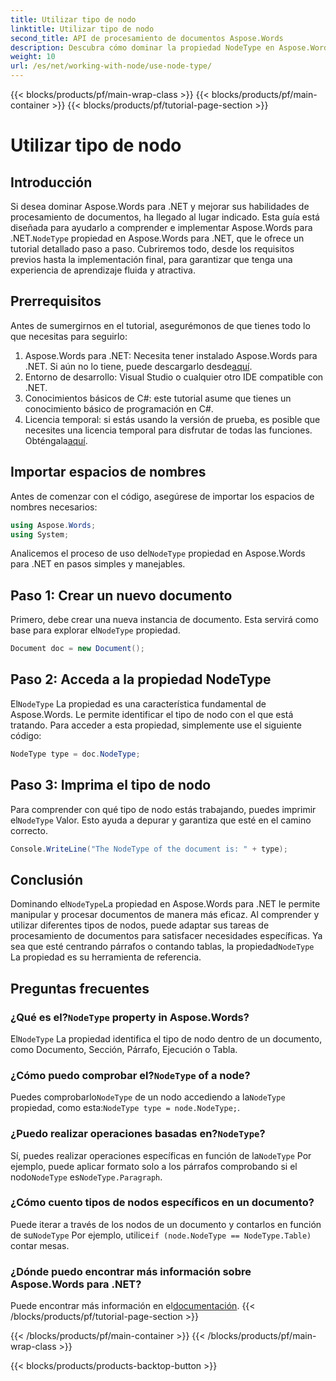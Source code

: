 ```yaml
---
title: Utilizar tipo de nodo
linktitle: Utilizar tipo de nodo
second_title: API de procesamiento de documentos Aspose.Words
description: Descubra cómo dominar la propiedad NodeType en Aspose.Words para .NET con nuestra guía detallada. Perfecta para desarrolladores que buscan mejorar sus habilidades de procesamiento de documentos.
weight: 10
url: /es/net/working-with-node/use-node-type/
---
```


{{< blocks/products/pf/main-wrap-class >}}
{{< blocks/products/pf/main-container >}}
{{< blocks/products/pf/tutorial-page-section >}}

# Utilizar tipo de nodo

## Introducción

 Si desea dominar Aspose.Words para .NET y mejorar sus habilidades de procesamiento de documentos, ha llegado al lugar indicado. Esta guía está diseñada para ayudarlo a comprender e implementar Aspose.Words para .NET.`NodeType` propiedad en Aspose.Words para .NET, que le ofrece un tutorial detallado paso a paso. Cubriremos todo, desde los requisitos previos hasta la implementación final, para garantizar que tenga una experiencia de aprendizaje fluida y atractiva.

## Prerrequisitos

Antes de sumergirnos en el tutorial, asegurémonos de que tienes todo lo que necesitas para seguirlo:

1.  Aspose.Words para .NET: Necesita tener instalado Aspose.Words para .NET. Si aún no lo tiene, puede descargarlo desde[aquí](https://releases.aspose.com/words/net/).
2. Entorno de desarrollo: Visual Studio o cualquier otro IDE compatible con .NET.
3. Conocimientos básicos de C#: este tutorial asume que tienes un conocimiento básico de programación en C#.
4. Licencia temporal: si estás usando la versión de prueba, es posible que necesites una licencia temporal para disfrutar de todas las funciones. Obténgala[aquí](https://purchase.aspose.com/temporary-license/).

## Importar espacios de nombres

Antes de comenzar con el código, asegúrese de importar los espacios de nombres necesarios:

```csharp
using Aspose.Words;
using System;
```

 Analicemos el proceso de uso del`NodeType` propiedad en Aspose.Words para .NET en pasos simples y manejables.

## Paso 1: Crear un nuevo documento

 Primero, debe crear una nueva instancia de documento. Esta servirá como base para explorar el`NodeType` propiedad.

```csharp
Document doc = new Document();
```

## Paso 2: Acceda a la propiedad NodeType

 El`NodeType` La propiedad es una característica fundamental de Aspose.Words. Le permite identificar el tipo de nodo con el que está tratando. Para acceder a esta propiedad, simplemente use el siguiente código:

```csharp
NodeType type = doc.NodeType;
```

## Paso 3: Imprima el tipo de nodo

 Para comprender con qué tipo de nodo estás trabajando, puedes imprimir el`NodeType` Valor. Esto ayuda a depurar y garantiza que esté en el camino correcto.

```csharp
Console.WriteLine("The NodeType of the document is: " + type);
```

## Conclusión

 Dominando el`NodeType`La propiedad en Aspose.Words para .NET le permite manipular y procesar documentos de manera más eficaz. Al comprender y utilizar diferentes tipos de nodos, puede adaptar sus tareas de procesamiento de documentos para satisfacer necesidades específicas. Ya sea que esté centrando párrafos o contando tablas, la propiedad`NodeType` La propiedad es su herramienta de referencia.

## Preguntas frecuentes

###  ¿Qué es el?`NodeType` property in Aspose.Words?

 El`NodeType` La propiedad identifica el tipo de nodo dentro de un documento, como Documento, Sección, Párrafo, Ejecución o Tabla.

###  ¿Cómo puedo comprobar el?`NodeType` of a node?

 Puedes comprobarlo`NodeType` de un nodo accediendo a la`NodeType` propiedad, como esta:`NodeType type = node.NodeType;`.

###  ¿Puedo realizar operaciones basadas en?`NodeType`?

 Sí, puedes realizar operaciones específicas en función de la`NodeType` Por ejemplo, puede aplicar formato solo a los párrafos comprobando si el nodo`NodeType` es`NodeType.Paragraph`.

### ¿Cómo cuento tipos de nodos específicos en un documento?

 Puede iterar a través de los nodos de un documento y contarlos en función de su`NodeType` Por ejemplo, utilice`if (node.NodeType == NodeType.Table)` contar mesas.

### ¿Dónde puedo encontrar más información sobre Aspose.Words para .NET?

 Puede encontrar más información en el[documentación](https://reference.aspose.com/words/net/).
{{< /blocks/products/pf/tutorial-page-section >}}

{{< /blocks/products/pf/main-container >}}
{{< /blocks/products/pf/main-wrap-class >}}

{{< blocks/products/products-backtop-button >}}

